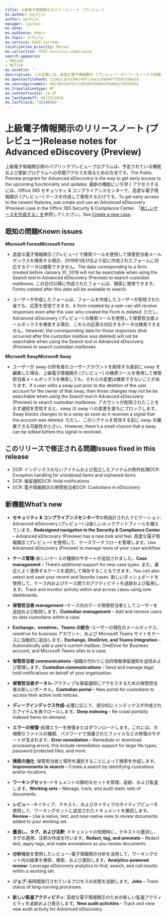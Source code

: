 ```yaml
---
title: 上級電子情報開示のリリースノート (プレビュー)
ms.author: markjjo
author: markjjo
manager: laurawi
ms.date: ''
ms.audience: Admin
ms.topic: article
ms.service: O365-seccomp
localization_priority: Normal
ms.collection: M365-security-compliance
search.appverid:
- MOE150
- MET150
ms.assetid: ''
description: この記事には、高度な電子情報開示 (プレビュー) のリリースノートが記載されています。
ms.openlocfilehash: 32a02c16fd30e740fcc6e1c99b46775b97590a28
ms.sourcegitcommit: 0017dc6a5f81c165d9dfd88be39a6bb17856582e
ms.translationtype: MT
ms.contentlocale: ja-JP
ms.lasthandoff: 04/23/2019
ms.locfileid: "32240942"
---
```

# <a name="release-notes-for-advanced-ediscovery-preview"></a><span data-ttu-id="eb797-103">上級電子情報開示のリリースノート (プレビュー)</span><span class="sxs-lookup"><span data-stu-id="eb797-103">Release notes for Advanced eDiscovery (Preview)</span></span>

<span data-ttu-id="eb797-104">上級電子情報開示用のパブリックプレビュープログラムは、予定されている機能および更新プログラムへの早期アクセスを得るための方法です。</span><span class="sxs-lookup"><span data-stu-id="eb797-104">The Public Preview program for Advanced eDiscovery is the way to get early access to the upcoming functionality and updates.</span></span> <span data-ttu-id="eb797-105">最新の機能にいち早くアクセスするには、Office 365 セキュリティ & コンプライアンスセンターで、高度な電子情報開示 (プレビュー) ケースを作成して使用するだけです。</span><span class="sxs-lookup"><span data-stu-id="eb797-105">To get early access to the newest features, just create and use an Advanced eDiscovery (Preview) case in the Office 365 Security & Compliance Center.</span></span> <span data-ttu-id="eb797-106">「[新しいケースを作成する」を](create-new-ediscovery-case.md)参照してください。</span><span class="sxs-lookup"><span data-stu-id="eb797-106">See [Create a new case](create-new-ediscovery-case.md).</span></span>

## <a name="known-issues"></a><span data-ttu-id="eb797-107">既知の問題</span><span class="sxs-lookup"><span data-stu-id="eb797-107">Known issues</span></span>

<span data-ttu-id="eb797-108">**Microsoft Forms**</span><span class="sxs-lookup"><span data-stu-id="eb797-108">**Microsoft Forms**</span></span>

- <span data-ttu-id="eb797-109">高度な電子情報開示 (プレビュー) で検索ツールを使用して保管担当者メールボックスを検索する場合、2019年1月31日より前に作成されたフォームに対応するデータは検索できません。</span><span class="sxs-lookup"><span data-stu-id="eb797-109">The data corresponding to a form created before January 31, 2019 will not be searchable when using the Search tool in Advanced eDiscovery (Preview) to search custodian mailboxes.</span></span> <span data-ttu-id="eb797-110">この日付以降に作成されたフォームは、検索に使用できます。</span><span class="sxs-lookup"><span data-stu-id="eb797-110">Forms created after this date will be available to search.</span></span>

- <span data-ttu-id="eb797-111">ユーザーが作成したフォームは、フォームを作成したユーザーが削除された後でも、応答を受信できます。</span><span class="sxs-lookup"><span data-stu-id="eb797-111">A form created by a user can still receive responses even after the user who created the Form is deleted.</span></span> <span data-ttu-id="eb797-112">ただし、Advanced eDiscovery (プレビュー) の検索ツールを使用して保管担当者メールボックスを検索する場合、これらの応答の対応するデータは検索できません。</span><span class="sxs-lookup"><span data-stu-id="eb797-112">However, the corresponding data for those responses (that occurred after the custodian mailbox was deleted) will not be searchable when using the Search tool in Advanced eDiscovery (Preview) to search custodian mailboxes.</span></span>
 
<span data-ttu-id="eb797-113">**Microsoft Sway**</span><span class="sxs-lookup"><span data-stu-id="eb797-113">**Microsoft Sway**</span></span>

- <span data-ttu-id="eb797-114">ユーザーが sway の所有者のユーザーアカウントを削除する直前に sway を編集した場合、上級電子情報開示 (プレビュー) の検索ツールを使用して保管担当者メールボックスを検索しても、それらの変更は検索できないことがあります。</span><span class="sxs-lookup"><span data-stu-id="eb797-114">If a user edits a sway just prior to the deletion of the user account for the owner of that sway, then those changes may not be be searchable when using the Search tool in Advanced eDiscovery (Preview) to search custodian mailboxes.</span></span> <span data-ttu-id="eb797-115">アカウントが削除されたことを示す通知を受信すると、sway は sway への変更を直ちにブロックします。</span><span class="sxs-lookup"><span data-stu-id="eb797-115">Sway blocks changes to to a sway as soon as it receives a signal that the account was deleted.</span></span> <span data-ttu-id="eb797-116">ただし、このシグナルを受信する前に sway を編集できる可能性が小さい。</span><span class="sxs-lookup"><span data-stu-id="eb797-116">However, there's a small chance that a sway can be edited before this signal is received.</span></span>

## <a name="issues-fixed-in-this-release"></a><span data-ttu-id="eb797-117">このリリースで修正される問題</span><span class="sxs-lookup"><span data-stu-id="eb797-117">Issues fixed in this release</span></span>

- <span data-ttu-id="eb797-118">DCR: インデックスのないアイテムおよび孤立したアイテムの例外処理</span><span class="sxs-lookup"><span data-stu-id="eb797-118">DCR: Exception handling for unindexed items and orphaned items</span></span>
- <span data-ttu-id="eb797-119">DCR: 保留通知</span><span class="sxs-lookup"><span data-stu-id="eb797-119">DCR: Hold notifications</span></span>
- <span data-ttu-id="eb797-120">DCR: 電子情報開示の保管担当者</span><span class="sxs-lookup"><span data-stu-id="eb797-120">DCR: Custodians in eDiscovery</span></span>

## <a name="whats-new"></a><span data-ttu-id="eb797-121">新機能</span><span class="sxs-lookup"><span data-stu-id="eb797-121">What’s new</span></span>

- <span data-ttu-id="eb797-122">**セキュリティ & コンプライアンスセンターで**の再設計されたナビゲーション: Advanced eDiscovery (プレビュー) は新しいルックアンドフィールを備えています。</span><span class="sxs-lookup"><span data-stu-id="eb797-122">**Redesigned navigation in the Security & Compliance Center** – Advanced eDiscovery (Preview) has a new look and feel.</span></span> <span data-ttu-id="eb797-123">高度な電子情報開示 (プレビュー) を使用して、ケースワークフローを管理します。</span><span class="sxs-lookup"><span data-stu-id="eb797-123">Use Advanced eDiscovery (Preview) to manage more of your case workflow.</span></span>

- <span data-ttu-id="eb797-124">**ケース管理**–新しいケースの種類のサポートが追加されました。</span><span class="sxs-lookup"><span data-stu-id="eb797-124">**Case management** – There’s additional support for new case types.</span></span> <span data-ttu-id="eb797-125">また、最近とよく使用するケースを選択して保存することもできます。</span><span class="sxs-lookup"><span data-stu-id="eb797-125">You can also select and save your recent and favorite cases.</span></span> <span data-ttu-id="eb797-126">新しいダッシュボードを使用して、ケース内およびケース間でのアクティビティを追跡および監視します。</span><span class="sxs-lookup"><span data-stu-id="eb797-126">Track and monitor activity within and across cases using new dashboards.</span></span>

- <span data-ttu-id="eb797-127">**保管担当者 management** –ケース内のデータ保管担当者としてユーザーを追加および削除します。</span><span class="sxs-lookup"><span data-stu-id="eb797-127">**Custodian management** – Add and remove users as data custodians within a case.</span></span>

- <span data-ttu-id="eb797-128">**Exchange、onedrive、Teams の統合**–ユーザーの現在のメールボックス、onedrive for business アカウント、および Microsoft Teams サイトをケースに自動的に追加します。</span><span class="sxs-lookup"><span data-stu-id="eb797-128">**Exchange, OneDrive, and Teams Integration** – Automatically add a user’s current mailbox, OneDrive for Business account, and Microsoft Teams sites to a case.</span></span> 

- <span data-ttu-id="eb797-129">**保管担当者 communications** –組織の代わりに法的情報保留通知を送信および管理します。</span><span class="sxs-lookup"><span data-stu-id="eb797-129">**Custodian communications** – Send and manage legal hold notifications on behalf of your organization.</span></span>

- <span data-ttu-id="eb797-130">**保管担当者ポータル**–アクティブな保留通知にアクセスするための保管担当者の新しいポータル。</span><span class="sxs-lookup"><span data-stu-id="eb797-130">**Custodian portal** – New portal for custodians to access their active hold notices.</span></span>

- <span data-ttu-id="eb797-131">**ディープインデックス作成**–必要に応じて、部分的にインデックスが作成されたアイテムを再クロールします。</span><span class="sxs-lookup"><span data-stu-id="eb797-131">**Deep indexing** – Re-crawl partially indexed items on demand.</span></span>

- <span data-ttu-id="eb797-132">**エラーの修復**–処理エラーを修復またはダウンロードします。これには、大規模なファイルの種類、パスワードで保護されたファイルなどの修復のサポートが含まれます。</span><span class="sxs-lookup"><span data-stu-id="eb797-132">**Error remediation** – Remediate or download processing errors; this include remediation support for large file types, password protected files, and more.</span></span> 

- <span data-ttu-id="eb797-133">**検索の強化**: 保管担当者と場所を識別することによって検索を作成します。</span><span class="sxs-lookup"><span data-stu-id="eb797-133">**Improvements to search** – Create a search by identifying custodians and/or locations.</span></span>

- <span data-ttu-id="eb797-134">**ワーキングセット**–ドキュメントの静的なセットを管理、追跡、および監査します。</span><span class="sxs-lookup"><span data-stu-id="eb797-134">**Working sets** – Manage, track, and audit static sets of documents.</span></span>

- <span data-ttu-id="eb797-135">**レビュー** –ネイティブ、テキスト、およびネイティブのネイティブビューを使用して、ワーキングセットに追加されたドキュメントを確認します。</span><span class="sxs-lookup"><span data-stu-id="eb797-135">**Review** – Use a native, text, and near-native view to review documents added to your working set.</span></span>

- <span data-ttu-id="eb797-136">**墨消し、タグ、および注釈**: ドキュメントの校閲時に、テキストの墨消し、タグの適用、注釈の作成を行います。</span><span class="sxs-lookup"><span data-stu-id="eb797-136">**Redact, tag, and annotate** – Redact text, apply tags, and make annotations as you review documents.</span></span>
  
- <span data-ttu-id="eb797-137">**分析**機能を使用したレビュー–電子情報開示分析を活用して、ワーキングセット内の結果を検索、検索、および選別します。</span><span class="sxs-lookup"><span data-stu-id="eb797-137">**Analytics-powered review**– Leverage eDiscovery analytics to find, search, and cull results within a working set.</span></span>

- <span data-ttu-id="eb797-138">**ジョブ**–長時間実行されているプロセスの状態を追跡します。</span><span class="sxs-lookup"><span data-stu-id="eb797-138">**Jobs** – Track status of long-running processes.</span></span>

- <span data-ttu-id="eb797-139">**新しい監査アクティビティ**: 高度な電子情報開示のための新しい監査アクティビティを追跡および表示します。</span><span class="sxs-lookup"><span data-stu-id="eb797-139">**New audit activities** – Track and view new audit activity for Advanced eDiscovery.</span></span>
